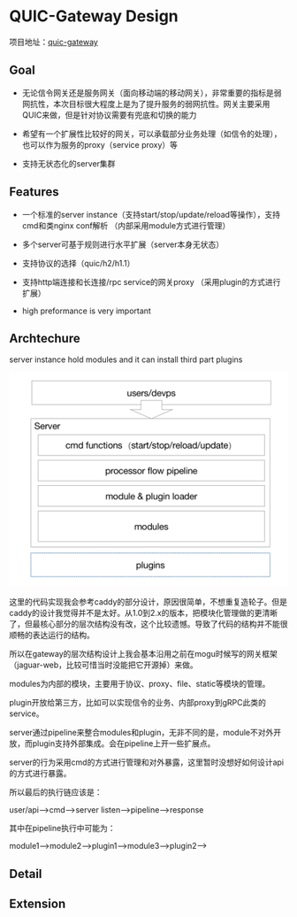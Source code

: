 # QUIC-Gateway Design

项目地址：[quic-gateway](https://github.com/vanga-top/quic-gateway)

## Goal

* 无论信令网关还是服务网关（面向移动端的移动网关），非常重要的指标是弱网抗性，本次目标很大程度上是为了提升服务的弱网抗性。网关主要采用QUIC来做，但是针对协议需要有兜底和切换的能力

* 希望有一个扩展性比较好的网关，可以承载部分业务处理（如信令的处理），也可以作为服务的proxy（service proxy）等

* 支持无状态化的server集群

## Features

* 一个标准的server instance（支持start/stop/update/reload等操作），支持cmd和类nginx conf解析 （内部采用module方式进行管理）

* 多个server可基于规则进行水平扩展（server本身无状态）

* 支持协议的选择（quic/h2/h1.1）

* 支持http端连接和长连接/rpc service的网关proxy （采用plugin的方式进行扩展）

* high preformance is very important


## Archtechure

server instance hold modules and it can install third part plugins 

![](./assets/imgs/gateway-server-arch.png)

这里的代码实现我会参考caddy的部分设计，原因很简单，不想重复造轮子。但是caddy的设计我觉得并不是太好。从1.0到2.x的版本，把模块化管理做的更清晰了，但最核心部分的层次结构没有改，这个比较遗憾。导致了代码的结构并不能很顺畅的表达运行的结构。

所以在gateway的层次结构设计上我会基本沿用之前在mogu时候写的网关框架（jaguar-web，比较可惜当时没能把它开源掉）来做。

modules为内部的模块，主要用于协议、proxy、file、static等模块的管理。

plugin开放给第三方，比如可以实现信令的业务、内部proxy到gRPC此类的service。

server通过pipeline来整合modules和plugin，无非不同的是，module不对外开放，而plugin支持外部集成。会在pipeline上开一些扩展点。

server的行为采用cmd的方式进行管理和对外暴露，这里暂时没想好如何设计api的方式进行暴露。

所以最后的执行链应该是：

user/api-->cmd-->server listen-->pipeline-->response
                                 
其中在pipeline执行中可能为：

module1-->module2-->plugin1-->module3-->plugin2-->

## Detail



## Extension



